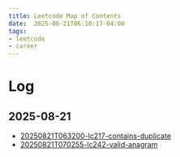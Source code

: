 ```yaml
---
title: Leetcode Map of Contents
date:  2025-08-21T06:10:17-04:00
tags: 
- leetcode
- career
---
```


# Log
## 2025-08-21
- [20250821T063200-lc217-contains-duplicate](20250821T063200-lc217-contains-duplicate.md)
- [20250821T070255-lc242-valid-anagram](20250821T070255-lc242-valid-anagram.md)